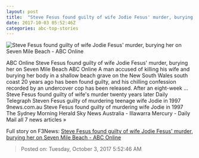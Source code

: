 ```yaml
---
layout: post
title:  "Steve Fesus found guilty of wife Jodie Fesus' murder, burying her on Seven Mile Beach - ABC Online"
date: 2017-10-03 05:52:46Z
categories: abc-top-stories
---
```


![Steve Fesus found guilty of wife Jodie Fesus' murder, burying her on Seven Mile Beach - ABC Online](http://www.abc.net.au/news/image/8996240-1x1-700x700.jpg)

ABC Online Steve Fesus found guilty of wife Jodie Fesus' murder, burying her on Seven Mile Beach ABC Online A man accused of killing his wife and burying her body in a shallow beach grave on the New South Wales south coast 20 years ago has been found guilty, and his chilling confession recorded by an undercover cop has been released. After an eight-week ... Steve Fesus found guilty of wife's murder twenty years later Daily Telegraph Steven Fesus guilty of murdering teenage wife Jodie in 1997 9news.com.au Steve Fesus found guilty of murdering wife Jodie in 1997 The Sydney Morning Herald Sky News Australia - Illawarra Mercury - Daily Mail all 7 news articles »


Full story on F3News: [Steve Fesus found guilty of wife Jodie Fesus' murder, burying her on Seven Mile Beach - ABC Online](http://www.f3nws.com/n/mAJReD)

> Posted on: Tuesday, October 3, 2017 5:52:46 AM
